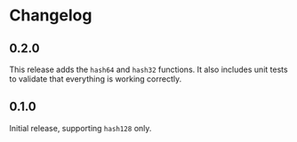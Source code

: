 # Changelog

## 0.2.0

This release adds the `hash64` and `hash32` functions.
It also includes unit tests to validate that everything is working correctly.

## 0.1.0

Initial release, supporting `hash128` only.

